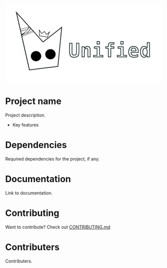 ![Unified Banner](https://raw.githubusercontent.com/unifiedorg/.github/main/img/logo-banner.png)

# Project name
Project description.
- Key features

# Dependencies
Required dependencies for the project, if any.

# Documentation
Link to documentation.

# Contributing
Want to contribute? Check out [CONTRIBUTING.md](link-to-contributing.md-file)

# Contributers
Contributers.
